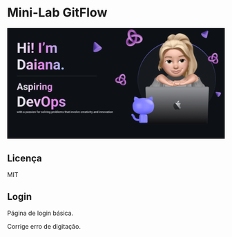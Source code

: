 # Mini-Lab GitFlow
![Banner](banner.png)

## Licença
MIT

## Login
Página de login básica.

Corrige erro de digitação.
